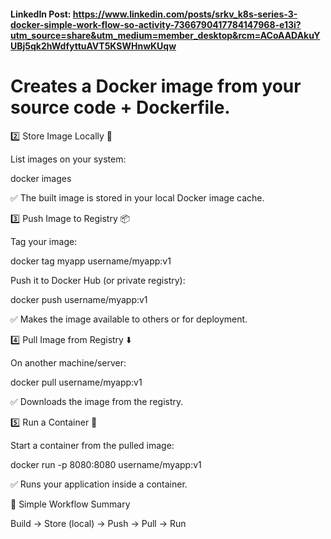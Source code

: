 #### LinkedIn Post: https://www.linkedin.com/posts/srkv_k8s-series-3-docker-simple-work-flow-so-activity-7366790417784147968-e13i?utm_source=share&utm_medium=member_desktop&rcm=ACoAADAkuYUBj5qk2hWdfyttuAVT5KSWHnwKUqw

# Creates a Docker image from your source code + Dockerfile.

2️⃣ Store Image Locally 📂

List images on your system:

docker images


✅ The built image is stored in your local Docker image cache.

3️⃣ Push Image to Registry 📦

Tag your image:

docker tag myapp username/myapp:v1


Push it to Docker Hub (or private registry):

docker push username/myapp:v1


✅ Makes the image available to others or for deployment.

4️⃣ Pull Image from Registry ⬇️

On another machine/server:

docker pull username/myapp:v1


✅ Downloads the image from the registry.

5️⃣ Run a Container 🚀

Start a container from the pulled image:

docker run -p 8080:8080 username/myapp:v1


✅ Runs your application inside a container.

📌 Simple Workflow Summary

Build → Store (local) → Push → Pull → Run
